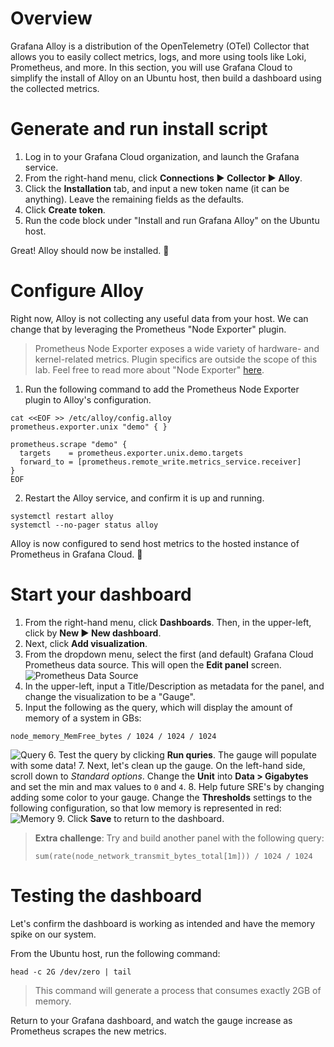 # Overview

Grafana Alloy is a distribution of the OpenTelemetry (OTel) Collector that allows you to easily collect metrics, logs, and more using tools like Loki, Prometheus, and more. In this section, you will use Grafana Cloud to simplify the install of Alloy on an Ubuntu host, then build a dashboard using the collected metrics.

# Generate and run install script

1. Log in to your Grafana Cloud organization, and launch the Grafana service.
2. From the right-hand menu, click **Connections ▶ Collector ▶ Alloy**. 
3. Click the **Installation** tab, and input a new token name (it can be anything). Leave the remaining fields as the defaults.
4. Click **Create token**.
5. Run the code block under "Install and run Grafana Alloy" on the Ubuntu host.

Great! Alloy should now be installed. 🎉

# Configure Alloy

Right now, Alloy is not collecting any useful data from your host. We can change that by leveraging the Prometheus "Node Exporter" plugin. 

> Prometheus Node Exporter exposes a wide variety of hardware- and kernel-related metrics. Plugin specifics are outside the scope of this lab. Feel free to read more about "Node Exporter" [here](https://prometheus.io/docs/guides/node-exporter/).

1. Run the following command to add the Prometheus Node Exporter plugin to Alloy's configuration.
  ```
  cat <<EOF >> /etc/alloy/config.alloy
  prometheus.exporter.unix "demo" { }
  
  prometheus.scrape "demo" {
    targets    = prometheus.exporter.unix.demo.targets
    forward_to = [prometheus.remote_write.metrics_service.receiver]
  }
  EOF
```
2. Restart the Alloy service, and confirm it is up and running.
  ```
  systemctl restart alloy
  systemctl --no-pager status alloy
```

Alloy is now configured to send host metrics to the hosted instance of Prometheus in Grafana Cloud. 🎉

# Start your dashboard

1. From the right-hand menu, click **Dashboards**. Then, in the upper-left, click by **New ▶ New dashboard**.
2. Next, click **Add visualization**.
3. From the dropdown menu, select the first (and default) Grafana Cloud Prometheus data source. This will open the **Edit panel** screen.
  ![Prometheus Data Source](https://i.imgur.com/w8ameGB.png)
4. In the upper-left, input a Title/Description as metadata for the panel, and change the visualization to be a "Gauge". 
5. Input the following as the query, which will display the amount of memory of a system in GBs:
  ```
  node_memory_MemFree_bytes / 1024 / 1024 / 1024
  ```
  ![Query](https://i.imgur.com/gp1wgiS.png)
6. Test the query by clicking **Run quries**. The gauge will populate with some data!
7. Next, let's clean up the gauge. On the left-hand side, scroll down to _Standard options_. Change the **Unit** into **Data > Gigabytes** and set the min and max values to `0` and `4`. 
8. Help future SRE's by changing adding some color to your gauge. Change the **Thresholds** settings to the following configuration, so that low memory is represented in red:
  ![Memory](https://i.imgur.com/nQFcBer.png)
9. Click **Save** to return to the dashboard.
> **Extra challenge**: Try and build another panel with the following query:
>  ```
>  sum(rate(node_network_transmit_bytes_total[1m])) / 1024 / 1024
>  ```

# Testing the dashboard

Let's confirm the dashboard is working as intended and have the memory spike on our system.

From the Ubuntu host, run the following command:

  ```
  head -c 2G /dev/zero | tail
  ```

  > This command will generate a process that consumes exactly 2GB of memory.

Return to your Grafana dashboard, and watch the gauge increase as Prometheus scrapes the new metrics.
